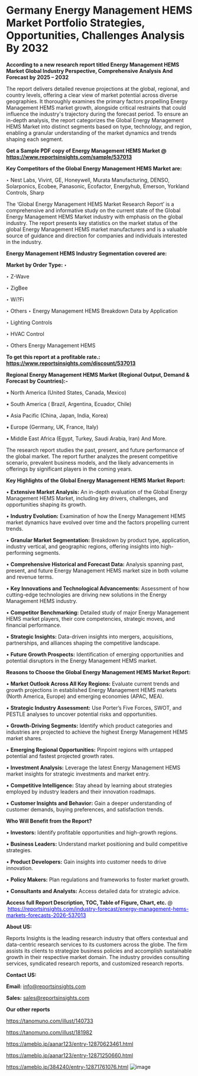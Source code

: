 # Germany Energy Management HEMS Market Portfolio Strategies, Opportunities, Challenges Analysis By 2032

<strong>According to a new research report titled Energy Management HEMS Market Global Industry Perspective, Comprehensive Analysis And Forecast by 2025 – 2032</strong>

The report delivers detailed revenue projections at the global, regional, and country levels, offering a clear view of market potential across diverse geographies. It thoroughly examines the primary factors propelling Energy Management HEMS market growth, alongside critical restraints that could influence the industry's trajectory during the forecast period. To ensure an in-depth analysis, the report categorizes the Global Energy Management HEMS Market into distinct segments based on type, technology, and region, enabling a granular understanding of the market dynamics and trends shaping each segment.

<strong>Get a Sample PDF copy of Energy Management HEMS Market </strong><strong>@<a href=https://www.reportsinsights.com/sample/537013 style=color:#0000ff;> https://www.reportsinsights.com/sample/537013</a></strong></font>

<strong>Key Competitors of the Global Energy Management HEMS Market are:</strong>

‣ Nest Labs, Vivint, GE, Honeywell, Murata Manufacturing, DENSO, Solarponics, Ecobee, Panasonic, Ecofactor, Energyhub, Emerson, Yorkland Controls, Sharp

The ‘Global Energy Management HEMS Market Research Report’ is a comprehensive and informative study on the current state of the Global Energy Management HEMS Market industry with emphasis on the global industry. The report presents key statistics on the market status of the global Energy Management HEMS market manufacturers and is a valuable source of guidance and direction for companies and individuals interested in the industry.

<strong>Energy Management HEMS Industry Segmentation covered are:</strong>

<strong>Market by Order Type: </strong>
‣ 

‣ Z-Wave

‣ ZigBee

‣ Wi?Fi

‣ Others
‣ Energy Management HEMS Breakdown Data by Application

‣ Lighting Controls

‣ HVAC Control

‣ Others
Energy Management HEMS

<strong>To get this report at a profitable rate.: <a href=https://www.reportsinsights.com/discount/537013 style=color:#0000ff;>https://www.reportsinsights.com/discount/537013</a></strong></font>

<strong>Regional Energy Management HEMS Market (Regional Output, Demand &amp; Forecast by Countries):-</strong>

• North America (United States, Canada, Mexico)

• South America ( Brazil, Argentina, Ecuador, Chile)

• Asia Pacific (China, Japan, India, Korea)

• Europe (Germany, UK, France, Italy)

• Middle East Africa (Egypt, Turkey, Saudi Arabia, Iran) And More.

The research report studies the past, present, and future performance of the global market. The report further analyzes the present competitive scenario, prevalent business models, and the likely advancements in offerings by significant players in the coming years.

<strong>Key Highlights of the Global Energy Management HEMS Market Report:</strong>

• <strong>Extensive Market Analysis:</strong> An in-depth evaluation of the Global Energy Management HEMS Market, including key drivers, challenges, and opportunities shaping its growth.

• <strong>Industry Evolution:</strong> Examination of how the Energy Management HEMS market dynamics have evolved over time and the factors propelling current trends.

• <strong>Granular Market Segmentation:</strong> Breakdown by product type, application, industry vertical, and geographic regions, offering insights into high-performing segments.

• <strong>Comprehensive Historical and Forecast Data:</strong> Analysis spanning past, present, and future Energy Management HEMS market size in both volume and revenue terms.

• <strong>Key Innovations and Technological Advancements:</strong> Assessment of how cutting-edge technologies are driving new solutions in the Energy Management HEMS industry.

• <strong>Competitor Benchmarking:</strong> Detailed study of major Energy Management HEMS market players, their core competencies, strategic moves, and financial performance.

• <strong>Strategic Insights:</strong> Data-driven insights into mergers, acquisitions, partnerships, and alliances shaping the competitive landscape.

• <strong>Future Growth Prospects:</strong> Identification of emerging opportunities and potential disruptors in the Energy Management HEMS market.

<strong>Reasons to Choose the Global Energy Management HEMS Market Report:</strong>

• <strong>Market Outlook Across All Key Regions:</strong> Evaluate current trends and growth projections in established Energy Management HEMS markets (North America, Europe) and emerging economies (APAC, MEA).

• <strong>Strategic Industry Assessment:</strong> Use Porter’s Five Forces, SWOT, and PESTLE analyses to uncover potential risks and opportunities.

• <strong>Growth-Driving Segments:</strong> Identify which product categories and industries are projected to achieve the highest Energy Management HEMS market shares.

• <strong>Emerging Regional Opportunities:</strong> Pinpoint regions with untapped potential and fastest projected growth rates.

• <strong>Investment Analysis:</strong> Leverage the latest Energy Management HEMS market insights for strategic investments and market entry.

• <strong>Competitive Intelligence:</strong> Stay ahead by learning about strategies employed by industry leaders and their innovation roadmaps.

• <strong>Customer Insights and Behavior:</strong> Gain a deeper understanding of customer demands, buying preferences, and satisfaction trends.

<strong>Who Will Benefit from the Report?</strong>

• <strong>Investors:</strong> Identify profitable opportunities and high-growth regions.

• <strong>Business Leaders:</strong> Understand market positioning and build competitive strategies.

• <strong>Product Developers:</strong> Gain insights into customer needs to drive innovation.

• <strong>Policy Makers:</strong> Plan regulations and frameworks to foster market growth.

• <strong>Consultants and Analysts:</strong> Access detailed data for strategic advice.
</ul>
<strong>Access full Report Description, TOC, Table of Figure, Chart, etc. </strong>@  <a href=https://reportsinsights.com/industry-forecast/energy-management-hems-markets-forecasts-2026-537013 style=color:#0000ff;>https://reportsinsights.com/industry-forecast/energy-management-hems-markets-forecasts-2026-537013</a></font>

<strong><strong>About US</strong>:</strong>

Reports Insights is the leading research industry that offers contextual and data-centric research services to its customers across the globe. The firm assists its clients to strategize business policies and accomplish sustainable growth in their respective market domain. The industry provides consulting services, syndicated research reports, and customized research reports.

<strong>Contact US:</strong>

<p class=""""><b>Email:</b> <a href=mailto:info@reportsinsights.com>info@reportsinsights.com</a></p>
<p class=""""><b>Sales:</b> <a href=mailto:sales@reportsinsights.com>sales@reportsinsights.com</a></p>

<strong>Our other reports</strong>

<a href=https://tanomuno.com/illust/140733>https://tanomuno.com/illust/140733</a>

<a href=https://tanomuno.com/illust/181982>https://tanomuno.com/illust/181982</a>

<a href=https://ameblo.jp/aanar123/entry-12870623461.html>https://ameblo.jp/aanar123/entry-12870623461.html</a>

<a href=https://ameblo.jp/aanar123/entry-12871250660.html>https://ameblo.jp/aanar123/entry-12871250660.html</a>

<a href=https://ameblo.jp/384240/entry-12871761076.html>https://ameblo.jp/384240/entry-12871761076.html</a>
![image](https://github.com/user-attachments/assets/b27451b8-21ab-496a-a760-30d980d6c9c2)
